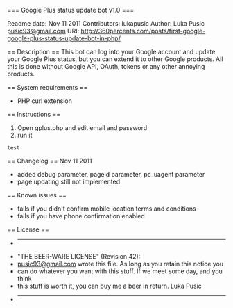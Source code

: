 === Google Plus status update bot v1.0 ===

Readme date: Nov 11 2011
Contributors: lukapusic
Author: Luka Pusic <pusic93@gmail.com>
URI: http://360percents.com/posts/first-google-google-plus-status-update-bot-in-php/

== Description ==
This bot can log into your Google account and update your Google Plus status,
but you can extend it to other Google products. All this is done without Google API,
OAuth, tokens or any other annoying products.


== System requirements ==
* PHP curl extension

== Instructions ==
1. Open gplus.php and edit email and password
2. run it
```
test
```

== Changelog ==
Nov 11 2011
* added debug parameter, pageid parameter, pc_uagent parameter
* page updating still not implemented

== Known issues ==
* fails if you didn't confirm mobile location terms and conditions
* fails if you have phone confirmation enabled

== License ==
* ----------------------------------------------------------------------------
* "THE BEER-WARE LICENSE" (Revision 42):
* <pusic93@gmail.com> wrote this file. As long as you retain this notice you
* can do whatever you want with this stuff. If we meet some day, and you think
* this stuff is worth it, you can buy me a beer in return. Luka Pusic
* ----------------------------------------------------------------------------
